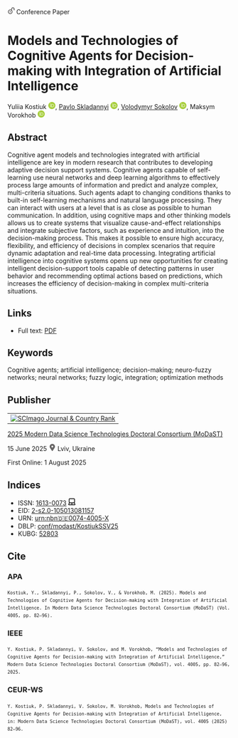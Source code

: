 <img src="/icons/unlock.svg" width="16" height="16"> Conference Paper

# Models and Technologies of Cognitive Agents for Decision-making with Integration of Artificial Intelligence

Yuliia Kostiuk <a href="https://orcid.org/0000-0001-5423-0985" target="_blank"><img src="/icons/orcid.svg" width="16" height="16"></a>,
<a href="/">Pavlo Skladannyi</a> <a href="https://orcid.org/0000-0002-7775-6039" target="_blank"><img src="/icons/orcid.svg" width="16" height="16"></a>,
<a href="https://volodymyr-sokolov.github.io/">Volodymyr Sokolov</a> <a href="https://orcid.org/0000-0002-9349-7946" target="_blank"><img src="/icons/orcid.svg" width="16" height="16"></a>,
Maksym Vorokhob <a href="https://orcid.org/0000-0001-5160-7134" target="_blank"><img src="/icons/orcid.svg" width="16" height="16"></a>

## Abstract

Cognitive agent models and technologies integrated with artificial intelligence are key in modern research that contributes to developing adaptive decision support systems. Cognitive agents capable of self-learning use neural networks and deep learning algorithms to effectively process large amounts of information and predict and analyze complex, multi-criteria situations. Such agents adapt to changing conditions thanks to built-in self-learning mechanisms and natural language processing. They can interact with users at a level that is as close as possible to human communication. In addition, using cognitive maps and other thinking models allows us to create systems that visualize cause-and-effect relationships and integrate subjective factors, such as experience and intuition, into the decision-making process. This makes it possible to ensure high accuracy, flexibility, and efficiency of decisions in complex scenarios that require dynamic adaptation and real-time data processing. Integrating artificial intelligence into cognitive systems opens up new opportunities for creating intelligent decision-support tools capable of detecting patterns in user behavior and recommending optimal actions based on predictions, which increases the efficiency of decision-making in complex multi-criteria situations.

## Links

* Full text: [PDF](https://ceur-ws.org/Vol-4005/paper7.pdf)

## Keywords

Cognitive agents; artificial intelligence; decision-making; neuro-fuzzy networks; neural networks; fuzzy logic, integration; optimization methods

## Publisher

<table>
<tr>
<td>
<a href="https://www.scimagojr.com/journalsearch.php?q=21100218356&amp;tip=sid&amp;exact=no" title="SCImago Journal &amp; Country Rank"><img border="0" src="https://www.scimagojr.com/journal_img.php?id=21100218356" alt="SCImago Journal &amp; Country Rank"  /></a>
</td>
</tr>
</table>

[2025 Modern Data Science Technologies Doctoral Consortium (MoDaST)](https://ceur-ws.org/Vol-4005/)

15 June 2025 <img src="/icons/location-pin.svg" width="16" height="16"> Lviv, Ukraine

First Online: 1 August 2025

## Indices

* ISSN: [1613-0073](https://portal.issn.org/resource/ISSN/1613-0073) <img src="/icons/online.svg" width="16" height="16">
* EID: [2-s2.0-105013081157](http://www.scopus.com/record/display.url?origin=inward&eid=2-s2.0-105013081157)
* URN: [urn:nbn:de:0074-4005-X](https://nbn-resolving.org/xml/urn:nbn:de:0074-4005-X)
* DBLP: [conf/modast/KostiukSSV25](https://dblp.org/rec/conf/modast/KostiukSSV25)
* KUBG: [52803](http://elibrary.kubg.edu.ua/id/eprint/52803/)

## Cite

### APA

<small>`Kostiuk, Y., Skladannyi, P., Sokolov, V., & Vorokhob, M. (2025). Models and Technologies of Cognitive Agents for Decision-making with Integration of Artificial Intelligence. In Modern Data Science Technologies Doctoral Consortium (MoDaST) (Vol. 4005, pp. 82–96).`</small>

### IEEE

<small>`Y. Kostiuk, P. Skladannyi, V. Sokolov, and M. Vorokhob, “Models and Technologies of Cognitive Agents for Decision-making with Integration of Artificial Intelligence,” Modern Data Science Technologies Doctoral Consortium (MoDaST), vol. 4005, pp. 82–96, 2025.`</small>

### CEUR-WS

<small>`Y. Kostiuk, P. Skladannyi, V. Sokolov, M. Vorokhob, Models and Technologies of Cognitive Agents for Decision-making with Integration of Artificial Intelligence, in: Modern Data Science Technologies Doctoral Consortium (MoDaST), vol. 4005 (2025) 82–96.`</small>
